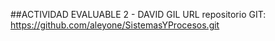 ##ACTIVIDAD EVALUABLE 2 - DAVID GIL
URL repositorio GIT: https://github.com/aleyone/SistemasYProcesos.git